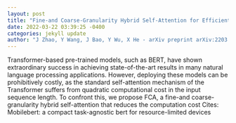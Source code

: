 ```yaml
--- 
layout: post 
title: "Fine-and Coarse-Granularity Hybrid Self-Attention for Efficient BERT" 
date: 2022-03-22 03:39:25 -0400 
categories: jekyll update 
author: "J Zhao, Y Wang, J Bao, Y Wu, X He - arXiv preprint arXiv:2203.09055, 2022" 
--- 
```

Transformer-based pre-trained models, such as BERT, have shown extraordinary success in achieving state-of-the-art results in many natural language processing applications. However, deploying these models can be prohibitively costly, as the standard self-attention mechanism of the Transformer suffers from quadratic computational cost in the input sequence length. To confront this, we propose FCA, a fine-and coarse-granularity hybrid self-attention that reduces the computation cost Cites: Mobilebert: a compact task-agnostic bert for resource-limited devices